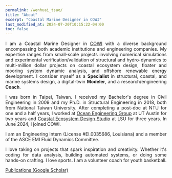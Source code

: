 ```yaml
---
permalink: /wenhuai_tsao/
title: "About"
excerpt: "Coastal Marine Designer in COWI"
last_modified_at: 2024-07-20T10:15:22-04:00
toc: false
---
```


<p style="text-align: justify;">
I am a Coastal Marine Designer in <a href="https://www.cowi.com/north-america/" target="_blank">COWI</a> with a diverse background encompassing both academic institutions and engineering companies. My expertise ranges from small-scale projects involving numerical simulations and experimental verification/validation of structural and hydro-dynamics to multi-million dollar projects on coastal ecosystem design, floater and mooring system dynamic analysis, and offshore renewable energy development. I consider myself as a <strong>Specialist</strong> in structural, coastal, and marine systems design, a digital-twin <strong>Modeler</strong>, and a research/engineering <strong>Coach</strong>.
</p>

<p style="text-align: justify;">
I was born in Taipei, Taiwan. I received my Bachelor's degree in Civil Engineering in 2009 and my Ph.D. in Structural Engineering in 2018, both from National Taiwan University. After completing a post-doc at NTU for one and a half years, I worked at <a href="https://www.caee.utexas.edu/research/research-areas/ocean-engineering" target="_blank">Ocean Engineering Group</a> at UT Austin for two years and <a href="https://www.lsu.edu/ceds/index.php" target="_blank">Coastal Ecosystem Design Studio</a> at LSU for three years. In June 2024, I joined COWI.
</p>

<p style="text-align: justify;">
I am an Engineering Intern (License #EI.0035686, Louisiana) and a member of the ASCE EMI Fluid Dynamics Committee.
</p>

<p style="text-align: justify;">
I love taking on projects that spark inspiration and creativity. Whether it's coding for data analysis, building automated systems, or doing some hands-on crafting. I love sports. I am a volunteer coach for youth basketball.
</p>

<a href="https://scholar.google.com/citations?user=MAYvRagAAAAJ&hl=en" target="_blank">Publications (Google Scholar)</a>
